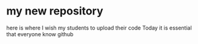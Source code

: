# my new repository
here is where I wish my students to upload their code
Today it is essential that everyone know github

